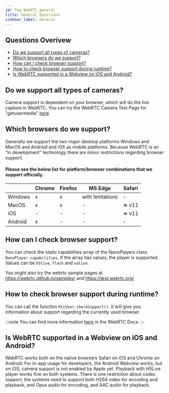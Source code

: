 ```yaml
---
id: faq_WebRTC_general
title: General Questions
sidebar_label: General
---
```


## Questions Overivew

- [Do we support all types of cameras?](#do-we-support-all-types-of-cameras)
- [Which browsers do we support?](#which-browsers-do-we-support)
- [How can I check browser support?](#how-can-i-check-browser-support)
- [How to check browser support during runtime?](#how-to-check-browser-support-during-runtime)
- [Is WebRTC supported in a Webview on iOS and Android?](#is-webrtc-supported-in-a-webview-on-ios-and-android)

## Do we support all types of cameras?

Camera support is dependent on your browser, which will do the live capture in WebRTC.
You can try the WebRTC Camera Test Page for "getusermedia" [here](https://webrtc.github.io/samples/src/content/devices/input-output/).


## Which browsers do we support?

Generally we support the two major desktop platforms Windows and MacOS and Android and iOS as mobile platforms. Because WebRTC is an “in development” technology there are minor restrictions regarding browser support. 

#### Please see the below list for platform/browser combinations that we support officially.

|         | Chrome | Firefox |      MS Edge     | Safari |
|---------|--------|---------|------------------|--------|
| Windows |    x   |    x    | with limitations |    -   |
|  MacOS  |    x   |    x    |         -        | => v11 |
|   iOS   |    -   |    -    |         -        | => v11 |
| Android |    x   |    -    |         -        |    -   |


## How can I check browser support?

You can check the static capabilities array of the NanoPlayers class `NanoPlayer.capabilities`. If the array has values, the player is supported. Values can be `h5live`, `flash` and `native`.

You might also try the webrtc sample pages at https://webrtc.github.io/samples/ and https://test.webrtc.org/

## How to check browser support during runtime?

You can call the function `RtcUser.checkSupport()`. It will give you information about support regarding the currently used browser. 

:::note
You can find more information [here](../webrtc/nanostream_webrtc_api#rtcuserchecksupport--int) in the WebRTC Docs.
:::

## Is WebRTC supported in a Webview on iOS and Android?

WebRTC works both on the native browsers Safari on iOS and Chrome on Android.
For in-app usage for developers, the Android Webview works, but on iOS, camera support is not enabled by Apple yet.
Playback with H5Live player works fine on both systems.
There is one restriction about codec support, the systems need to support both H264 video for encoding and playback, and Opus audio for encoding, and AAC audio for playback.